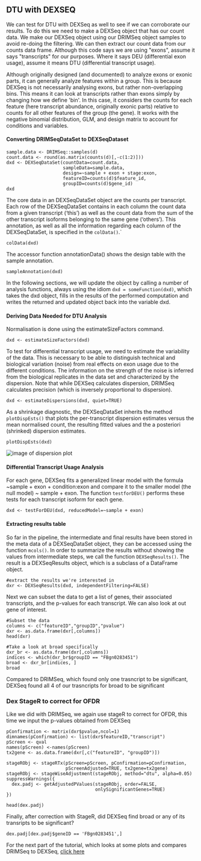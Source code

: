 
## DTU with DEXSEQ

We can test for DTU with DEXSeq as well to see if we can corroborate our results. To do this we need to make a DEXSeq object that has our count data. We make our DEXSeq object using our DRIMSeq object samples to avoid re-doing the filtering. We can then extract our count data from our counts data frame. Although this code says we are using "exons", assume it says "transcripts" for our purposes. Where it says DEU (differential exon usage), assume it means DTU (differential transcript usage).

Although originally designed (and documented) to analyze exons or exonic parts, it can generally analyze features within a group. This is because DEXSeq is not necessarily analysing exons, but rather non-overlapping bins. This means it can look at transcripts rather than exons simply by changing how we define 'bin'. In this case, it considers the counts for each feature (here transcript abundance, originally exonic parts) relative to counts for all other features of the group (the gene). It works with the negative binomial distribution, GLM, and design matrix to account for conditions and variables. 

#### Converting DRIMSeqDataSet to DEXSeqDataset

```
sample.data <- DRIMSeq::samples(d)
count.data <- round(as.matrix(counts(d)[,-c(1:2)]))
dxd <- DEXSeqDataSet(countData=count.data,
                     sampleData=sample.data,
                     design=~sample + exon + stage:exon,
                     featureID=counts(d)$feature_id,
                     groupID=counts(d)$gene_id)
dxd
```

The core data in an DEXSeqDataSet object are the counts per transcript. Each row of the DEXSeqDataSet contains in each column the count data from a given transcript (‘this’) as well as the count data from the sum of the other transcript isoforms belonging to the same gene (‘others’). This annotation, as well as all the information regarding each column of the DEXSeqDataSet, is specified in the `colData()`.`

```
colData(dxd)
```

The accessor function annotationData() shows the design table with the sample annotation.
```
sampleAnnotation(dxd)
```
In the following sections, we will update the object by calling a number of analysis functions, always using the idiom  `dxd = someFunction(dxd)`, which takes the dxd object, fills in the results of the performed computation and writes the returned and updated object back into the variable dxd.

#### Deriving Data Needed for DTU Analysis

Normalisation is done using the estimateSizeFactors command.
```
dxd <- estimateSizeFactors(dxd)
```
To test for differential transcript usage, we need to estimate the variability of the data. This is necessary to be able to distinguish technical and biological variation (noise) from real effects on exon usage due to the different conditions. The information on the strength of the noise is inferred from the biological replicates in the data set and characterized by the dispersion. 
Note that while DEXSeq calculates dispersion, DRIMSeq calculates precision (which is inversely proportional to dispersion).

```
dxd <- estimateDispersions(dxd, quiet=TRUE)
```
  
  As a shrinkage diagnostic, the DEXSeqDataSet inherits the method  `plotDispEsts()` that plots the per-transcript dispersion estimates versus the mean normalised count, the resulting fitted values and the a posteriori (shrinked) dispersion estimates.
```
plotDispEsts(dxd)
```

![image of dispersion plot](https://github.com/ambuneves/bio722_group-project/blob/main/outputs/plot_disp_ests.png )
  
#### Differential Transcript Usage Analysis
  For each gene, DEXSeq fits a generalized linear model with the formula ~sample + exon + condition:exon and compare it to the smaller model (the null model)  ~ sample + exon. The function `testforDEU()` performs these tests for each transcript isoform for each gene.
  ```
  dxd <- testForDEU(dxd, reducedModel=~sample + exon)
  ```
  

#### Extracting results table

So far in the pipeline, the intermediate and final results have been stored in the meta data of a DEXSeqDataSet object, they can be accessed using the function `mcols()`. In order to summarize the results without showing the values from intermediate steps, we call the function `DEXSeqResults()`. The result is a DEXSeqResults object, which is a subclass of a DataFrame object.
```
#extract the results we're interested in
dxr <- DEXSeqResults(dxd, independentFiltering=FALSE)

```

Next we can subset the data to get a list of genes, their associated transcripts, and the p-values for each transcript. We can also look at out gene of interest.

```
#Subset the data
columns <- c("featureID","groupID","pvalue")
dxr <- as.data.frame(dxr[,columns])
head(dxr)

#Take a look at broad specifically 
dxr_br <- as.data.frame(dxr[,columns])
indices <- which(dxr_br$groupID == "FBgn0283451")
broad <- dxr_br[indices, ]
broad
```

Compared to DRIMSeq, which found only one trasncript to be significant, DEXSeq found all 4 of our trasncripts for broad to be significant 

### Dex StageR to correct for OFDR
Like we did with DRIMSeq, we again use stageR to correct for OFDR, this time we input the p-values obtained from DEXSeq

```
pConfirmation <- matrix(dxr$pvalue,ncol=1)
dimnames(pConfirmation) <- list(dxr$featureID,"transcript")
pScreen <- qval
names(pScreen) <-names(pScreen)
tx2gene <- as.data.frame(dxr[,c("featureID", "groupID")])
```


```
stageRObj <- stageRTx(pScreen=pScreen, pConfirmation=pConfirmation,
                      pScreenAdjusted=TRUE, tx2gene=tx2gene)
stageRObj <- stageWiseAdjustment(stageRObj, method="dtu", alpha=0.05)
suppressWarnings({
  dex.padj <- getAdjustedPValues(stageRObj, order=FALSE,
                                 onlySignificantGenes=TRUE)
})

head(dex.padj)
```

Finally, after correction with StageR, did DEXSeq find broad or any of its transripts to be significant?
```
dex.padj[dex.padj$geneID == 'FBgn0283451',]
```

For the next part of the tutorial, which looks at some plots and compares DRIMSeq to DEXSeq, [click here](https://github.com/ambuneves/bio722_group-project/blob/main/scripts/04-plots_and_comparisons.md)
